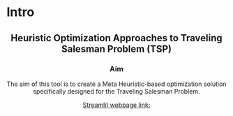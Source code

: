# Intro

<div align="center">
<h2>
  Heuristic Optimization Approaches to Traveling Salesman Problem (TSP)
</h2>

### Aim
The aim of this tool is to create a Meta Heuristic-based optimization solution specifically designed for the Traveling Salesman Problem.

[Streamlit webpage link:](https://meta-heuristics-tsp.streamlit.app/)
